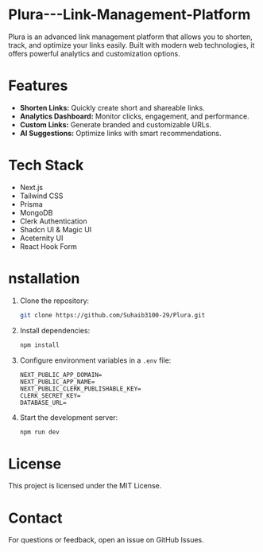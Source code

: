 # Plura---Link-Management-Platform
Plura is an advanced link management platform that allows you to shorten, track, and optimize your links easily. Built with modern web technologies, it offers powerful analytics and customization options.

# Features

- **Shorten Links:** Quickly create short and shareable links.
- **Analytics Dashboard:** Monitor clicks, engagement, and performance.
- **Custom Links:** Generate branded and customizable URLs.
- **AI Suggestions:** Optimize links with smart recommendations.

# Tech Stack

- Next.js
- Tailwind CSS
- Prisma
- MongoDB
- Clerk Authentication
- Shadcn UI & Magic UI
- Aceternity UI
- React Hook Form

# nstallation

1. Clone the repository:
    ```bash
    git clone https://github.com/Suhaib3100-29/Plura.git
    ```
2. Install dependencies:
    ```bash
    npm install
    ```
3. Configure environment variables in a `.env` file:
    ```
    NEXT_PUBLIC_APP_DOMAIN=
    NEXT_PUBLIC_APP_NAME=
    NEXT_PUBLIC_CLERK_PUBLISHABLE_KEY=
    CLERK_SECRET_KEY=
    DATABASE_URL=
    ```
4. Start the development server:
    ```bash
    npm run dev
    ```

# License

This project is licensed under the MIT License.

# Contact

For questions or feedback, open an issue on GitHub Issues.




